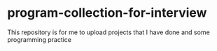 # program-collection-for-interview
This repository is for me to upload projects that I have done and some programming practice
